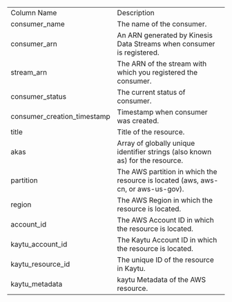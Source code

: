 <table>
	<tr><td>Column Name</td><td>Description</td></tr>
	<tr><td>consumer_name</td><td>The name of the consumer.</td></tr>
	<tr><td>consumer_arn</td><td>An ARN generated by Kinesis Data Streams when consumer is registered.</td></tr>
	<tr><td>stream_arn</td><td>The ARN of the stream with which you registered the consumer.</td></tr>
	<tr><td>consumer_status</td><td>The current status of consumer.</td></tr>
	<tr><td>consumer_creation_timestamp</td><td>Timestamp when consumer was created.</td></tr>
	<tr><td>title</td><td>Title of the resource.</td></tr>
	<tr><td>akas</td><td>Array of globally unique identifier strings (also known as) for the resource.</td></tr>
	<tr><td>partition</td><td>The AWS partition in which the resource is located (aws, aws-cn, or aws-us-gov).</td></tr>
	<tr><td>region</td><td>The AWS Region in which the resource is located.</td></tr>
	<tr><td>account_id</td><td>The AWS Account ID in which the resource is located.</td></tr>
	<tr><td>kaytu_account_id</td><td>The Kaytu Account ID in which the resource is located.</td></tr>
	<tr><td>kaytu_resource_id</td><td>The unique ID of the resource in Kaytu.</td></tr>
	<tr><td>kaytu_metadata</td><td>kaytu Metadata of the AWS resource.</td></tr>
</table>